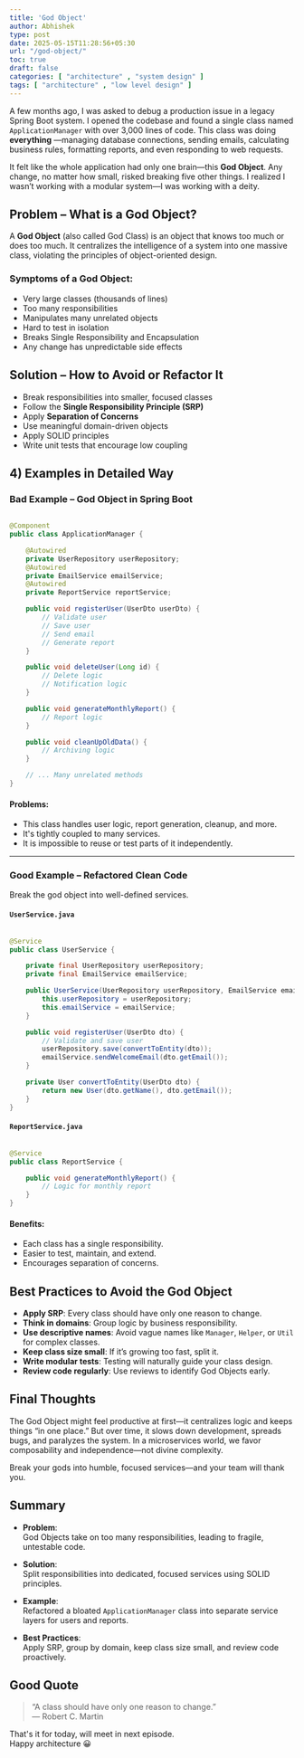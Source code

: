 ```yaml
---
title: 'God Object'
author: Abhishek
type: post
date: 2025-05-15T11:28:56+05:30
url: "/god-object/"
toc: true
draft: false
categories: [ "architecture" , "system design" ]
tags: [ "architecture" , "low level design" ]
---
```


A few months ago, I was asked to debug a production issue in a legacy Spring Boot system. I opened the codebase and
found a single class named `ApplicationManager` with over 3,000 lines of code. This class was doing **everything**
—managing database connections, sending emails, calculating business rules, formatting reports, and even responding to
web requests.

It felt like the whole application had only one brain—this **God Object**. Any change, no matter how small, risked
breaking five other things. I realized I wasn’t working with a modular system—I was working with a deity.

## Problem – What is a God Object?

A **God Object** (also called God Class) is an object that knows too much or does too much. It centralizes the
intelligence of a system into one massive class, violating the principles of object-oriented design.

### Symptoms of a God Object:

- Very large classes (thousands of lines)
- Too many responsibilities
- Manipulates many unrelated objects
- Hard to test in isolation
- Breaks Single Responsibility and Encapsulation
- Any change has unpredictable side effects

## Solution – How to Avoid or Refactor It

- Break responsibilities into smaller, focused classes
- Follow the **Single Responsibility Principle (SRP)**
- Apply **Separation of Concerns**
- Use meaningful domain-driven objects
- Apply SOLID principles
- Write unit tests that encourage low coupling

## 4) Examples in Detailed Way

### Bad Example – God Object in Spring Boot

```java

@Component
public class ApplicationManager {

    @Autowired
    private UserRepository userRepository;
    @Autowired
    private EmailService emailService;
    @Autowired
    private ReportService reportService;

    public void registerUser(UserDto userDto) {
        // Validate user
        // Save user
        // Send email
        // Generate report
    }

    public void deleteUser(Long id) {
        // Delete logic
        // Notification logic
    }

    public void generateMonthlyReport() {
        // Report logic
    }

    public void cleanUpOldData() {
        // Archiving logic
    }

    // ... Many unrelated methods
}
```

#### Problems:

- This class handles user logic, report generation, cleanup, and more.
- It's tightly coupled to many services.
- It is impossible to reuse or test parts of it independently.

---

### Good Example – Refactored Clean Code

Break the god object into well-defined services.

#### `UserService.java`

```java

@Service
public class UserService {

    private final UserRepository userRepository;
    private final EmailService emailService;

    public UserService(UserRepository userRepository, EmailService emailService) {
        this.userRepository = userRepository;
        this.emailService = emailService;
    }

    public void registerUser(UserDto dto) {
        // Validate and save user
        userRepository.save(convertToEntity(dto));
        emailService.sendWelcomeEmail(dto.getEmail());
    }

    private User convertToEntity(UserDto dto) {
        return new User(dto.getName(), dto.getEmail());
    }
}
```

#### `ReportService.java`

```java

@Service
public class ReportService {

    public void generateMonthlyReport() {
        // Logic for monthly report
    }
}
```

#### Benefits:

- Each class has a single responsibility.
- Easier to test, maintain, and extend.
- Encourages separation of concerns.

## Best Practices to Avoid the God Object

- **Apply SRP**: Every class should have only one reason to change.
- **Think in domains**: Group logic by business responsibility.
- **Use descriptive names**: Avoid vague names like `Manager`, `Helper`, or `Util` for complex classes.
- **Keep class size small**: If it’s growing too fast, split it.
- **Write modular tests**: Testing will naturally guide your class design.
- **Review code regularly**: Use reviews to identify God Objects early.

## Final Thoughts

The God Object might feel productive at first—it centralizes logic and keeps things “in one place.” But over time, it
slows down development, spreads bugs, and paralyzes the system. In a microservices world, we favor composability and
independence—not divine complexity.

Break your gods into humble, focused services—and your team will thank you.

## Summary

- **Problem**:  
  God Objects take on too many responsibilities, leading to fragile, untestable code.

- **Solution**:  
  Split responsibilities into dedicated, focused services using SOLID principles.

- **Example**:  
  Refactored a bloated `ApplicationManager` class into separate service layers for users and reports.

- **Best Practices**:  
  Apply SRP, group by domain, keep class size small, and review code proactively.

## Good Quote

> “A class should have only one reason to change.”  
> — Robert C. Martin

That's it for today, will meet in next episode.  
Happy architecture :grinning: